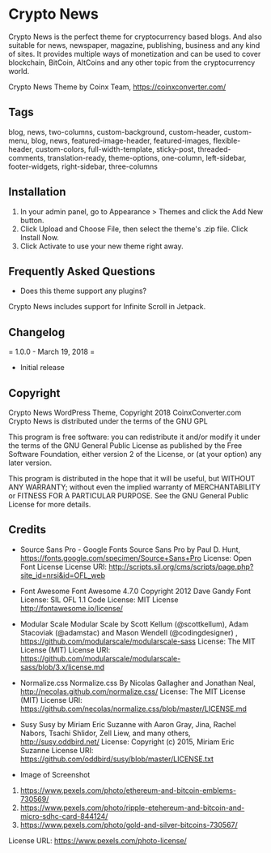 # Crypto News

Crypto News is the perfect theme for cryptocurrency based blogs. And also suitable for news, newspaper, magazine, publishing, business and any kind of sites. It provides multiple ways of monetization and can be used to cover blockchain, BitCoin, AltCoins and any other topic from the cryptocurrency world.

Crypto News Theme by Coinx Team, https://coinxconverter.com/

## Tags 
blog, news, two-columns, custom-background, custom-header, custom-menu, blog, news, featured-image-header, featured-images, flexible-header, custom-colors, full-width-template, sticky-post, threaded-comments, translation-ready, theme-options, one-column, left-sidebar, footer-widgets, right-sidebar, three-columns


## Installation

1. In your admin panel, go to Appearance > Themes and click the Add New button.
2. Click Upload and Choose File, then select the theme's .zip file. Click Install Now.
3. Click Activate to use your new theme right away.


## Frequently Asked Questions

- Does this theme support any plugins?

Crypto News includes support for Infinite Scroll in Jetpack.

## Changelog
= 1.0.0 - March 19, 2018 =
* Initial release

## Copyright

Crypto News WordPress Theme, Copyright 2018 CoinxConverter.com
Crypto News is distributed under the terms of the GNU GPL

This program is free software: you can redistribute it and/or modify
it under the terms of the GNU General Public License as published by
the Free Software Foundation, either version 2 of the License, or
(at your option) any later version.

This program is distributed in the hope that it will be useful,
but WITHOUT ANY WARRANTY; without even the implied warranty of
MERCHANTABILITY or FITNESS FOR A PARTICULAR PURPOSE. See the
GNU General Public License for more details.

## Credits

* Source Sans Pro - Google Fonts
Source Sans Pro by Paul D. Hunt, https://fonts.google.com/specimen/Source+Sans+Pro
License: Open Font License
License URI: http://scripts.sil.org/cms/scripts/page.php?site_id=nrsi&id=OFL_web

* Font Awesome
Font Awesome 4.7.0
Copyright 2012 Dave Gandy
Font License: SIL OFL 1.1
Code License: MIT License
http://fontawesome.io/license/

* Modular Scale
Modular Scale by Scott Kellum (@scottkellum), Adam Stacoviak (@adamstac) and Mason Wendell (@codingdesigner) , https://github.com/modularscale/modularscale-sass
License: The MIT License (MIT)
License URI: https://github.com/modularscale/modularscale-sass/blob/3.x/license.md

* Normalize.css
Normalize.css By Nicolas Gallagher and Jonathan Neal, http://necolas.github.com/normalize.css/
License: The MIT License (MIT)
License URI: https://github.com/necolas/normalize.css/blob/master/LICENSE.md


* Susy
Susy by Miriam Eric Suzanne with Aaron Gray, Jina, Rachel Nabors, Tsachi Shlidor, Zell Liew, and many others, http://susy.oddbird.net/
License: Copyright (c) 2015, Miriam Eric Suzanne
License URI: https://github.com/oddbird/susy/blob/master/LICENSE.txt

* Image of Screenshot

1. https://www.pexels.com/photo/ethereum-and-bitcoin-emblems-730569/
2. https://www.pexels.com/photo/ripple-etehereum-and-bitcoin-and-micro-sdhc-card-844124/
3. https://www.pexels.com/photo/gold-and-silver-bitcoins-730567/

License URL: https://www.pexels.com/photo-license/